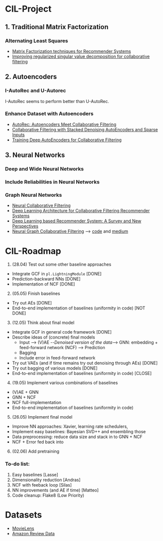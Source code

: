 # CIL-Project

## 1. Traditional Matrix Factorization

### Alternating Least Squares

* [Matrix Factorization techniques for Recommender Systems](https://datajobs.com/data-science-repo/Recommender-Systems-[Netflix].pdf)
* [Improving regularized singular value decomposition for collaborative filtering](https://www.cs.uic.edu/~liub/KDD-cup-2007/proceedings/Regular-Paterek.pdf)

## 2. Autoencoders

### I-AutoRec and U-Autorec

I-AutoRec seems to perform better than U-AutoRec.

### Enhance Dataset with Autoencoders

* [AutoRec: Autoencoders Meet Collaborative Filtering](http://users.cecs.anu.edu.au/~u5098633/papers/www15.pdf)
* [Collaborative Filtering with Stacked Denoising AutoEncoders and Sparse Inputs](https://hal.inria.fr/hal-01256422v1/document)
* [Training Deep AutoEncoders for Collaborative Filtering](https://arxiv.org/pdf/1708.01715.pdf)

## 3. Neural Networks

### Deep and Wide Neural Networks

### Include Reliabilities in Neural Networks

### Graph Neural Networks

* [Neural Collaborative Filtering](https://arxiv.org/pdf/1708.05031.pdf)
* [Deep Learning Architecture for Collaborative Filtering Recommender Systems](https://www.researchgate.net/publication/340416554_Deep_Learning_Architecture_for_Collaborative_Filtering_Recommender_Systems)
* [Deep Learning based Recommender System: A Survey and New Perspectives](https://arxiv.org/pdf/1707.07435.pdf)
* [Neural Graph Collaborative Filtering](https://arxiv.org/pdf/1905.08108.pdf) --> [code](https://github.com/metahexane/ngcf_pytorch_g61/blob/master/ngcf.py) and [medium](https://medium.com/@yusufnoor_88274/implementing-neural-graph-collaborative-filtering-in-pytorch-4d021dff25f3)

# CIL-Roadmap

1. (28.04) Test out some other baseline approaches
 * Integrate GCF in ```pl.LightningModule``` [DONE]
 * Prediction-backward NNs [DONE]
 * Implementation of NCF [DONE]

2. (05.05) Finish baselines
 * Try out AEs [DONE]
 * End-to-end implementation of baselines (uniformity in code) [NOT DONE]

3. (12.05) Think about final model
 * Integrate GCF in general code framework [DONE]
 * Describe ideas of (concrete) final models
   *  Input --> (V)AE --*Denoised version of the data*--> GNN: embedding + feed-forward network (NCF) --> Prediction
   *  Bagging
   *  Include error in feed-forward network
 * Try out VAEs (and if time remains try out denoising through AEs) [DONE]
 * Try out bagging of various models [DONE]
 * End-to-end implementation of baselines (uniformity in code) [CLOSE]

4. (19.05) Implement various combinations of baselines 
 * (V)AE + GNN
 * GNN + NCF 
 * NCF full-implementation
 * End-to-end implementation of baselines (uniformity in code)

5. (26.05) Implement final model
 * Improve NN approaches: Xavier, learning rate schedulers,  
 * Implement easy baselines: Bayesian SVD++ and ensembling those
 * Data preprocessing: reduce data size and stack in to GNN + NCF
 * NCF + Error fed back into

6. (02.06) Add pretraining

### To-do list:
1. Easy baselines [Lasse]
2. Dimensionality reduction [Andras]
3. NCF with feeback loop [Silas]
4. NN improvements (and AE if time) [Matteo] 
5. Code cleanup: Flake8 (Low Priority)


# Datasets
* [MovieLens](https://grouplens.org/datasets/movielens/)
* [Amazon Review Data](https://nijianmo.github.io/amazon/index.html)

